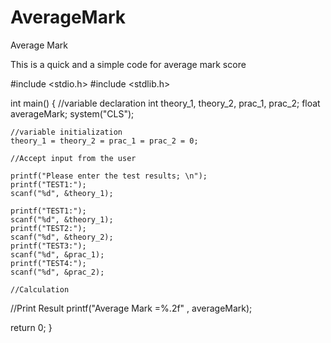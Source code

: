 # AverageMark
Average Mark


This is a quick and a simple code for average mark score 

#include <stdio.h>
#include <stdlib.h>

int main()
{
    //variable declaration
    int theory_1, theory_2, prac_1, prac_2;
    float averageMark;
    system("CLS");

    //variable initialization
    theory_1 = theory_2 = prac_1 = prac_2 = 0;

    //Accept input from the user

    printf("Please enter the test results; \n");
    printf("TEST1:");
    scanf("%d", &theory_1);

    printf("TEST1:");
    scanf("%d", &theory_1);
    printf("TEST2:");
    scanf("%d", &theory_2);
    printf("TEST3:");
    scanf("%d", &prac_1);
    printf("TEST4:");
    scanf("%d", &prac_2);

    //Calculation



  //Print Result
  printf("Average Mark =%.2f" , averageMark);


return 0;
}
